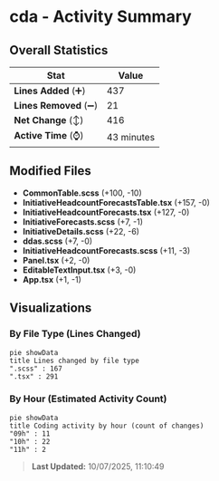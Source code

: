 # cda - Activity Summary 

## Overall Statistics

| Stat                   | Value                                                             |
| ---------------------- | ----------------------------------------------------------------- |
| **Lines Added** (➕)   | 437                                          |
| **Lines Removed** (➖) | 21                                        |
| **Net Change** (↕)    | 416                |
| **Active Time** (⌚)   | 43 minutes |


## Modified Files
- **CommonTable.scss** (+100, -10)
- **InitiativeHeadcountForecastsTable.tsx** (+157, -0)
- **InitiativeHeadcountForecasts.tsx** (+127, -0)
- **InitiativeForecasts.scss** (+7, -1)
- **InitiativeDetails.scss** (+22, -6)
- **ddas.scss** (+7, -0)
- **InitiativeHeadcountForecasts.scss** (+11, -3)
- **Panel.tsx** (+2, -0)
- **EditableTextInput.tsx** (+3, -0)
- **App.tsx** (+1, -1)

## Visualizations

### By File Type (Lines Changed)

```mermaid
pie showData
title Lines changed by file type
".scss" : 167
".tsx" : 291
```

### By Hour (Estimated Activity Count)

```mermaid
pie showData
title Coding activity by hour (count of changes)
"09h" : 11
"10h" : 22
"11h" : 2
```


> **Last Updated:** 10/07/2025, 11:10:49